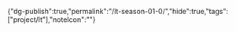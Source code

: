 
{"dg-publish":true,"permalink":"/lt-season-01-0/","hide":true,"tags":["project/lt"],"noteIcon":""}


 